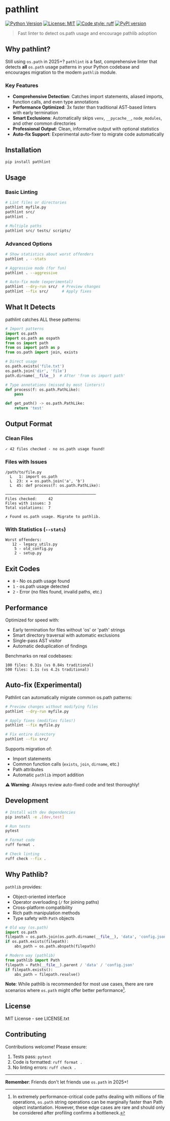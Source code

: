 # pathlint

[![Python Version](https://img.shields.io/badge/python-3.8%2B-blue)](https://pypi.org/project/pathlint/)
[![License: MIT](https://img.shields.io/badge/License-MIT-yellow.svg)](https://opensource.org/licenses/MIT)
[![Code style: ruff](https://img.shields.io/badge/code%20style-ruff-000000.svg)](https://github.com/astral-sh/ruff)
[![PyPI version](https://badge.fury.io/py/pathlint.svg)](https://pypi.org/project/pathlint/)

> Fast linter to detect os.path usage and encourage pathlib adoption

## Why pathlint?

Still using `os.path` in 2025+? `pathlint` is a fast, comprehensive linter that detects **all** `os.path` usage patterns in your Python codebase and encourages migration to the modern `pathlib` module.

### Key Features

- **Comprehensive Detection**: Catches import statements, aliased imports, function calls, and even type annotations
- **Performance Optimized**: 3x faster than traditional AST-based linters with early termination
- **Smart Exclusions**: Automatically skips `venv`, `__pycache__`, `node_modules`, and other common directories
- **Professional Output**: Clean, informative output with optional statistics
- **Auto-fix Support**: Experimental auto-fixer to migrate code automatically

## Installation

```bash
pip install pathlint
```

## Usage

### Basic Linting

```bash
# Lint files or directories
pathlint myfile.py
pathlint src/
pathlint .

# Multiple paths
pathlint src/ tests/ scripts/
```

### Advanced Options

```bash
# Show statistics about worst offenders
pathlint . --stats

# Aggressive mode (for fun)
pathlint . --aggressive

# Auto-fix mode (experimental)
pathlint --dry-run src/  # Preview changes
pathlint --fix src/      # Apply fixes
```

## What It Detects

pathlint catches ALL these patterns:

```python
# Import patterns
import os.path
import os.path as ospath
from os import path
from os import path as p
from os.path import join, exists

# Direct usage
os.path.exists('file.txt')
os.path.join('dir', 'file')
path.dirname(__file__)  # After 'from os import path'

# Type annotations (missed by most linters!)
def process(f: os.path.PathLike):
    pass

def get_path() -> os.path.PathLike:
    return 'test'
```

## Output Format

### Clean Files
```
✓ 42 files checked - no os.path usage found!
```

### Files with Issues
```
/path/to/file.py
  L   1: import os.path
  L  23: x = os.path.join('a', 'b')
  L  45: def process(f: os.path.PathLike):

────────────────────────────────────────
Files checked:     42
Files with issues: 3
Total violations:  7

✗ Found os.path usage. Migrate to pathlib.
```

### With Statistics (`--stats`)
```
Worst offenders:
   12 - legacy_utils.py
    5 - old_config.py
    2 - setup.py
```

## Exit Codes

- `0` - No os.path usage found
- `1` - os.path usage detected
- `2` - Error (no files found, invalid paths, etc.)

## Performance

Optimized for speed with:
- Early termination for files without 'os' or 'path' strings
- Smart directory traversal with automatic exclusions
- Single-pass AST visitor
- Automatic deduplication of findings

Benchmarks on real codebases:
```
100 files: 0.31s (vs 0.84s traditional)
500 files: 1.1s (vs 4.2s traditional)
```

## Auto-fix (Experimental)

Pathlint can automatically migrate common os.path patterns:

```bash
# Preview changes without modifying files
pathlint --dry-run myfile.py

# Apply fixes (modifies files!)
pathlint --fix myfile.py

# Fix entire directory
pathlint --fix src/
```

Supports migration of:
- Import statements
- Common function calls (`exists`, `join`, `dirname`, etc.)
- Path attributes
- Automatic `pathlib` import addition

**⚠️ Warning**: Always review auto-fixed code and test thoroughly!

## Development

```bash
# Install with dev dependencies
pip install -e .[dev,test]

# Run tests
pytest

# Format code
ruff format .

# Check linting
ruff check --fix .
```

## Why Pathlib?

`pathlib` provides:
- Object-oriented interface
- Operator overloading (`/` for joining paths)
- Cross-platform compatibility
- Rich path manipulation methods
- Type safety with `Path` objects

```python
# Old way (os.path)
import os.path
filepath = os.path.join(os.path.dirname(__file__), 'data', 'config.json')
if os.path.exists(filepath):
    abs_path = os.path.abspath(filepath)

# Modern way (pathlib)
from pathlib import Path
filepath = Path(__file__).parent / 'data' / 'config.json'
if filepath.exists():
    abs_path = filepath.resolve()
```

**Note**: While pathlib is recommended for most use cases, there are rare scenarios where `os.path` might offer better performance[^1].

[^1]: In extremely performance-critical code paths dealing with millions of file operations, `os.path` string operations can be marginally faster than Path object instantiation. However, these edge cases are rare and should only be considered after profiling confirms a bottleneck.

## License

MIT License - see LICENSE.txt

## Contributing

Contributions welcome! Please ensure:
1. Tests pass: `pytest`
2. Code is formatted: `ruff format .`
3. No linting errors: `ruff check .`

---

**Remember**: Friends don't let friends use `os.path` in 2025+!
